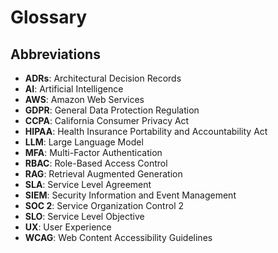 # Glossary

## Abbreviations

- **ADRs**: Architectural Decision Records
- **AI**: Artificial Intelligence
- **AWS**: Amazon Web Services
- **GDPR**: General Data Protection Regulation
- **CCPA**: California Consumer Privacy Act
- **HIPAA**: Health Insurance Portability and Accountability Act
- **LLM**: Large Language Model
- **MFA**: Multi-Factor Authentication
- **RBAC**: Role-Based Access Control
- **RAG**: Retrieval Augmented Generation
- **SLA**: Service Level Agreement
- **SIEM**: Security Information and Event Management
- **SOC 2**: Service Organization Control 2
- **SLO**: Service Level Objective
- **UX**: User Experience
- **WCAG**: Web Content Accessibility Guidelines